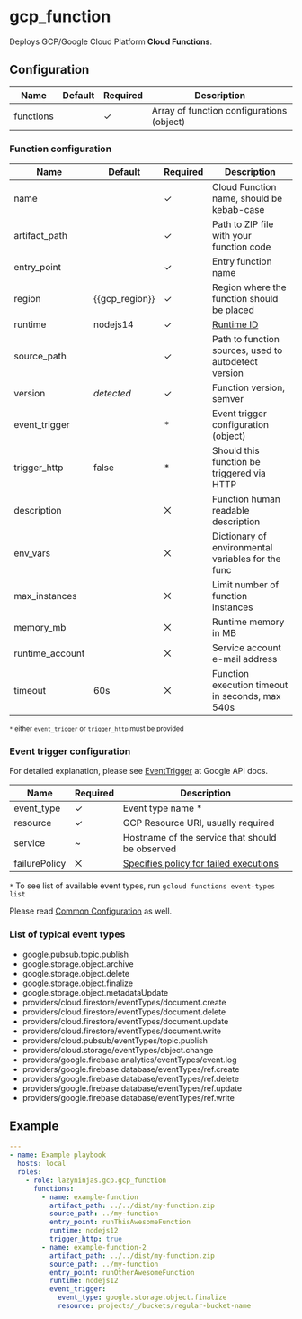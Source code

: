 # gcp_function

Deploys GCP/Google Cloud Platform **Cloud Functions**.

## Configuration

| Name      | Default | Required | Description                               |
|-----------|---------|----------|-------------------------------------------|
| functions |         | ✓        | Array of function configurations (object) |

### Function configuration

| Name            | Default        | Required | Description                                          |
|-----------------|----------------|----------|------------------------------------------------------|
| name            |                | ✓        | Cloud Function name, should be kebab-case            |
| artifact_path   |                | ✓        | Path to ZIP file with your function code             |
| entry_point     |                | ✓        | Entry function name                                  |
| region          | {{gcp_region}} | ✓        | Region where the function should be placed           |
| runtime         | nodejs14       | ✓        | [Runtime ID](https://cloud.google.com/functions/docs/concepts/exec) |
| source_path     |                | ✓        | Path to function sources, used to autodetect version |
| version         | *detected*     | ✓        | Function version, semver                             |
| event_trigger   |                | *        | Event trigger configuration (object)                 |
| trigger_http    | false          | *        | Should this function be triggered via HTTP           |
| description     |                | ⨉        | Function human readable description                  |
| env_vars        |                | ⨉        | Dictionary of environmental variables for the func   |
| max_instances   |                | ⨉        | Limit number of function instances                   |
| memory_mb       |                | ⨉        | Runtime memory in MB                                 |
| runtime_account |                | ⨉        | Service account e-mail address                       |
| timeout         | 60s            | ⨉        | Function execution timeout in seconds, max 540s      |

<small>`*` either `event_trigger` or `trigger_http` must be provided</small>

### Event trigger configuration

For detailed explanation, please see [EventTrigger](https://cloud.google.com/functions/docs/reference/rest/v1/projects.locations.functions#EventTrigger) at Google API docs.

| Name          | Required | Description                                     |
|---------------|----------|-------------------------------------------------|
| event_type    | ✓        | Event type name *                               |
| resource      | ✓        | GCP Resource URI, usually required              | 
| service       | ~        | Hostname of the service that should be observed |
| failurePolicy | ⨉        | [Specifies policy for failed executions](https://cloud.google.com/functions/docs/reference/rest/v1/projects.locations.functions#FailurePolicy) |

`*` To see list of available event types, run `gcloud functions event-types list`

Please read [Common Configuration](../../README.md#common-configuration) as well.

### List of typical event types

* google.pubsub.topic.publish
* google.storage.object.archive
* google.storage.object.delete
* google.storage.object.finalize
* google.storage.object.metadataUpdate
* providers/cloud.firestore/eventTypes/document.create
* providers/cloud.firestore/eventTypes/document.delete
* providers/cloud.firestore/eventTypes/document.update
* providers/cloud.firestore/eventTypes/document.write
* providers/cloud.pubsub/eventTypes/topic.publish
* providers/cloud.storage/eventTypes/object.change
* providers/google.firebase.analytics/eventTypes/event.log
* providers/google.firebase.database/eventTypes/ref.create
* providers/google.firebase.database/eventTypes/ref.delete
* providers/google.firebase.database/eventTypes/ref.update
* providers/google.firebase.database/eventTypes/ref.write

## Example

```YAML
---
- name: Example playbook
  hosts: local
  roles:
    - role: lazyninjas.gcp.gcp_function
      functions:
        - name: example-function
          artifact_path: ../../dist/my-function.zip
          source_path: ../my-function
          entry_point: runThisAwesomeFunction
          runtime: nodejs12
          trigger_http: true
        - name: example-function-2
          artifact_path: ../../dist/my-function.zip
          source_path: ../my-function
          entry_point: runOtherAwesomeFunction
          runtime: nodejs12
          event_trigger:
            event_type: google.storage.object.finalize
            resource: projects/_/buckets/regular-bucket-name  
```
